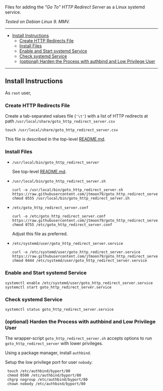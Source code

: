 Files for adding the _"Go To" HTTP Redirect Server_ as a Linux systemd service.

_Tested on Debian Linux 9. MMV._

----

<!-- python -m md_toc README.md github -->

- [Install Instructions](#install-instructions)
  - [Create HTTP Redirects File](#create-http-redirects-file)
  - [Install Files](#install-files)
  - [Enable and Start systemd Service](#enable-and-start-systemd-service)
  - [Check systemd Service](#check-systemd-service)
  - [(optional) Harden the Process with authbind and Low Privilege User](#optional-harden-the-process-with-authbind-and-low-privilege-user)

----

## Install Instructions

As `root` user,

### Create HTTP Redirects File

Create a tab-separated values file (`'\t'`) with a list of HTTP redirects at
path `/usr/local/share/goto_http_redirect_server.csv`

    touch /usr/local/share/goto_http_redirect_server.csv

This file is described in the top-level [README.md](./../README.md).

### Install Files

- `/usr/local/bin/goto_http_redirect_server`

  See top-level [README.md](./../README.md).

- `/usr/local/bin/goto_http_redirect_server.sh`
  ```
  curl -o /usr/local/bin/goto_http_redirect_server.sh https://raw.githubusercontent.com/jtmoon79/goto_http_redirect_server/master/service/goto_http_redirect_server.sh
  chmod 0555 /usr/local/bin/goto_http_redirect_server.sh
  ```

- `/etc/goto_http_redirect_server.conf`
  ```
  curl -o /etc/goto_http_redirect_server.conf https://raw.githubusercontent.com/jtmoon79/goto_http_redirect_server/master/service/goto_http_redirect_server.conf
  chmod 0755 /etc/goto_http_redirect_server.conf
  ```
  Adjust this file as preferred.

- `/etc/systemd/user/goto_http_redirect_server.service`
  ```
  curl -o /etc/systemd/user/goto_http_redirect_server.service https://raw.githubusercontent.com/jtmoon79/goto_http_redirect_server/master/service/goto_http_redirect_server.service
  chmod 0444 /etc/systemd/user/goto_http_redirect_server.service
  ```

### Enable and Start systemd Service

    systemctl enable /etc/systemd/user/goto_http_redirect_server.service    
    systemctl start goto_http_redirect_server.service

### Check systemd Service

    systemctl status goto_http_redirect_server.service

### (optional) Harden the Process with authbind and Low Privilege User

The wrapper-script `goto_http_redirect_server.sh` accepts options to run
`goto_http_redirect_server` with lower privileges.

Using a package manager, install `authbind`.

Setup the low privilege port for user `nobody`:

     touch /etc/authbind/byport/80
     chmod 0500 /etc/authbind/byport/80
     chgrp nogroup /etc/authbind/byport/80
     chown nobody /etc/authbind/byport/80
